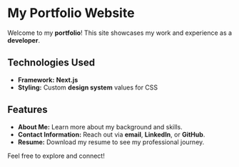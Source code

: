 # My Portfolio Website

Welcome to my **portfolio**! This site showcases my work and experience as a **developer**.

## Technologies Used

- **Framework:** **Next.js**
- **Styling:** Custom **design system** values for CSS

## Features

- **About Me:** Learn more about my background and skills.
- **Contact Information:** Reach out via **email**, **LinkedIn**, or **GitHub**.
- **Resume:** Download my resume to see my professional journey.

Feel free to explore and connect!
